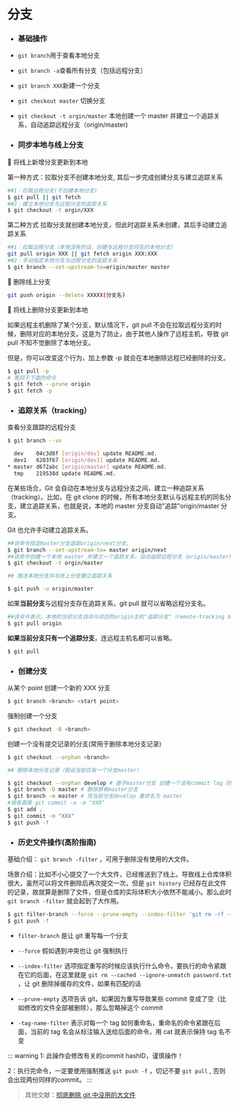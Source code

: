 # 分支
* <h3>基础操作</h3>

* `git branch`用于查看本地分支
* `git branch -a`查看所有分支（包括远程分支）
* `git branch XXX`新建一个分支
* `git checkout master` 切换分支
* `git checkout -t orgin/master` 本地创建一个 master 并建立一个追踪关系，自动追踪远程分支（origin/master)

* <h3>同步本地与线上分支</h3>

🔔 将线上新增分支更新到本地

第一种方式：拉取分支不创建本地分支, 其后一步完成创建分支与建立追踪关系

```bash
##1：拉取远程分支(不创建本地分支)
$ git pull || git fetch
##2：建立本地分支与远程分支的追踪关系
$ git checkout -t orgin/XXX
```

第二种方式 拉取分支就创建本地分支，但此时追踪关系未创建，其后手动建立追踪关系

```bash
##1：拉取远程分支（本地没有的话，创建与远程分支同名的本地分支）
git pull origin XXX || git fetch origin XXX:XXX
##2：手动指定本地分支与远程分支的追踪关系
$ git branch --set-upstream-to=origin/master master
```

🔔 删除线上分支

```bash
git push origin --delete XXXXX(分支名)
```

🔔 将线上删除分支更新到本地

如果远程主机删除了某个分支，默认情况下，git pull 不会在拉取远程分支的时候，删除对应的本地分支。这是为了防止，由于其他人操作了远程主机，导致 git pull 不知不觉删除了本地分支。

但是，你可以改变这个行为，加上参数 -p 就会在本地删除远程已经删除的分支。

```bash
$ git pull -p
# 等同于下面的命令
$ git fetch --prune origin
$ git fetch -p
```

* <h3>追踪关系（tracking）</h3>

查看分支跟踪的远程分支

```bash
$ git branch --vv

  dev    04c3d8f [origin/dev] update README.md.
  dev1   6203f67 [origin/dev1] update README.md.
* master d672abc [origin/master] update README.md.
  tmp    219538d update README.md.

```

在某些场合，Git 会自动在本地分支与远程分支之间，建立一种追踪关系（tracking）。比如，在 git clone 的时候，所有本地分支默认与远程主机的同名分支，建立追踪关系，也就是说，本地的 master 分支自动"追踪"origin/master 分支。

Git 也允许手动建立追踪关系。

```bash
##该命令指定master分支追踪origin/next分支。
$ git branch --set-upstream-to= master origin/next
##该命令创建一个本地 master 并建立一个追踪关系，自动追踪远程分支（origin/master)
$ git checkout -t orgin/master

## 推送本地分支并与线上分支建立追踪关系

$ git push -u origin/master
```

如果<b>当前分支</b>与远程分支存在追踪关系，git pull 就可以省略远程分支名。

```bash
##该命令表示，本地的当前分支自动与对应的origin主机"追踪分支"（remote-tracking branch）进行合并。
$ git pull origin
```

<b>如果当前分支只有一个追踪分支</b>，连远程主机名都可以省略。

```bash
$ git pull
```

* <h3>创建分支</h3>

从某个 point 创建一个新的 XXX 分支

```bash
$ git branch <branch> <start point>

```

强制创建一个分支

```bash
$ git checkout -B <branch>
```

创建一个没有提交记录的分支(常用于删除本地分支记录)

```bash
$ git checkout --orphan <branch>

## 删除本地分支记录（假设当前仅有一个分支master）

$ git checkout --orphan develop # 基于master分支 创建一个没有commit log 的develop分支
$ git branch -D master # 删除原有master分支
$ git branch -m master # 将当前分支develop 重命名为 master
#或者直接 git commit -a -m "XXX"
$ git add .
$ git commit -m "XXX"
$ git push -f
```

* <h3>历史文件操作(高阶指南)</h3>

基础介绍： `git branch -filter` ，可用于删除没有使用的大文件。

场景介绍：比如不小心提交了一个大文件，已经推送到了线上。导致线上仓库体积很大，虽然可以将文件删除后再次提交一次，但是 `git history` 已经存在此文件的记录，故就算是删除了文件，但是仓库的实际体积大小依然不能减小。那么此时 `git branch -filter` 就会起到了大作用。

```bash
$ git filter-branch --force --prune-empty --index-filter 'git rm -rf --cached --ignore-unmatch XXX.framework(文件名)' --tag-name-filter cat -- --all
$ git push -f
```

* `filter-branch` 是让 git 重写每一个分支

* `--force` 假如遇到冲突也让 git 强制执行

* `--index-filter` 选项指定重写的时候应该执行什么命令，要执行的命令紧跟在它的后面，在这里就是 `git rm --cached --ignore-unmatch password.txt` ，让 git 删除掉缓存的文件，如果有匹配的话

* `--prune-empty` 选项告诉 git，如果因为重写导致某些 commit 变成了空（比如修改的文件全部被删除），那么忽略掉这个 commit

* `-tag-name-filter` 表示对每一个 tag 如何重命名，重命名的命令紧跟在后面，当前的 tag 名会从标注输入送给后面的命令，用 cat 就表示保持 tag 名不变

::: warning
1: 此操作会修改有关的commit hashID，谨慎操作！

2：执行完命令，一定要使用强制推送 `git push -f` ，切记不要 `git pull` , 否则会出现两份同样的commit。
:::

> 其他文献：<a href="https://www.jianshu.com/p/780161d32c8e" target="_blank">彻底删除 git 中没用的大文件</a>
